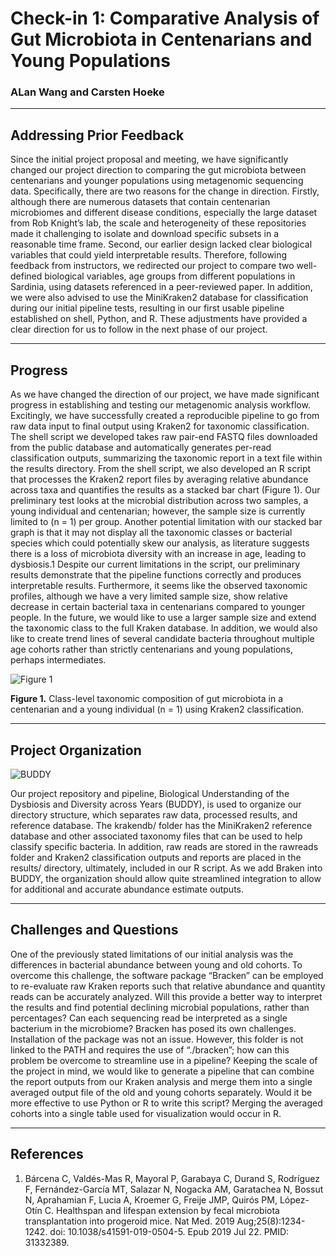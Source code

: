 # Check-in 1: Comparative Analysis of Gut Microbiota in Centenarians and Young Populations
### ALan Wang and Carsten Hoeke
---

## Addressing Prior Feedback

Since the initial project proposal and meeting, we have significantly changed our project direction to comparing the gut microbiota between centenarians and younger populations using metagenomic sequencing data. Specifically, there are two reasons for the change in direction. Firstly, although there are numerous datasets that contain centenarian microbiomes and different disease conditions, especially the large dataset from Rob Knight’s lab, the scale and heterogeneity of these repositories made it challenging to isolate and download specific subsets in a reasonable time frame. Second, our earlier design lacked clear biological variables that could yield interpretable results. Therefore, following feedback from instructors, we redirected our project to compare two well-defined biological variables, age groups from different populations in Sardinia, using datasets referenced in a peer-reviewed paper. In addition, we were also advised to use the MiniKraken2 database for classification during our initial pipeline tests, resulting in our first usable pipeline established on shell, Python, and R. These adjustments have provided a clear direction for us to follow in the next phase of our project.

---

## Progress

As we have changed the direction of our project, we have made significant progress in establishing and testing our metagenomic analysis workflow. Excitingly, we have successfully created a reproducible pipeline to go from raw data input to final output using Kraken2 for taxonomic classification. The shell script we developed takes raw pair-end FASTQ files downloaded from the public database and automatically generates per-read classification outputs, summarizing the taxonomic report in a text file within the results directory. From the shell script, we also developed an R script that processes the Kraken2 report files by averaging relative abundance across taxa and quantifies the results as a stacked bar chart (Figure 1). Our preliminary test looks at the microbial distribution across two samples, a young individual and centenarian; however, the sample size is currently limited to (n = 1) per group. Another potential limitation with our stacked bar graph is that it may not display all the taxonomic classes or bacterial species which could potentially skew our analysis, as literature suggests there is a loss of microbiota diversity with an increase in age, leading to dysbiosis.1 Despite our current limitations in the script, our preliminary results demonstrate that the pipeline functions correctly and produces interpretable results. Furthermore, it seems like the observed taxonomic profiles, although we have a very limited sample size, show relative decrease in certain bacterial taxa in centenarians compared to younger people. In the future, we would like to use a larger sample size and extend the taxonomic class to the full Kraken database. In addition, we would also like to create trend lines of several candidate bacteria throughout multiple age cohorts rather than strictly centenarians and young populations, perhaps intermediates.

![Figure 1](https://media.discordapp.net/attachments/1413346934118416539/1431101914397020220/test2.png?ex=68fc3104&is=68fadf84&hm=a0202acf4c47e5a0df9270071e0f2c84840281071695dfb8e9ce554d20c65b36&=&format=webp&quality=lossless)

**Figure 1.** Class-level taxonomic composition of gut microbiota in a centenarian and a young individual (n = 1) using Kraken2 classification.

---

## Project Organization
![BUDDY](https://media.discordapp.net/attachments/1413346934118416539/1431128890788675584/Screenshot_2025-10-23_235508.png?ex=68fc4a24&is=68faf8a4&hm=be7c7caf214ac6b696479423cb7de04e8ebba8a9aa0caa4c7a9a9276c40614f8&=&format=webp&quality=lossless)

Our project repository and pipeline, Biological Understanding of the Dysbiosis and Diversity across Years (BUDDY), is used to organize our directory structure, which separates raw data, processed results, and reference database. The krakendb/ folder has the MiniKraken2 reference database and other associated taxonomy files that can be used to help classify specific bacteria. In addition, raw reads are stored in the rawreads folder and Kraken2 classification outputs and reports are placed in the results/ directory, ultimately, included in our R script. As we add Braken into BUDDY, the organization should allow quite streamlined integration to allow for additional and accurate abundance estimate outputs.

---

## Challenges and Questions
One of the previously stated limitations of our initial analysis was the differences in bacterial abundance between young and old cohorts. To overcome this challenge, the software package “Bracken” can be employed to re-evaluate raw Kraken reports such that relative abundance and quantity reads can be accurately analyzed. Will this provide a better way to interpret the results and find potential declining microbial populations, rather than percentages? Can each sequencing read be interpreted as a single bacterium in the microbiome?
Bracken has posed its own challenges. Installation of the package was not an issue. However, this folder is not linked to the PATH and requires the use of “./bracken”; how can this problem be overcome to streamline use in a pipeline?
Keeping the scale of the project in mind, we would like to generate a pipeline that can combine the report outputs from our Kraken analysis and merge them into a single averaged output file of the old and young cohorts separately. Would it be more effective to use Python or R to write this script? Merging the averaged cohorts into a single table used for visualization would occur in R.

---

## References

1. Bárcena C, Valdés-Mas R, Mayoral P, Garabaya C, Durand S, Rodríguez F, Fernández-García MT, Salazar N, Nogacka AM, Garatachea N, Bossut N, Aprahamian F, Lucia A, Kroemer G, Freije JMP, Quirós PM, López-Otín C. Healthspan and lifespan extension by fecal microbiota transplantation into progeroid mice. Nat Med. 2019 Aug;25(8):1234-1242. doi: 10.1038/s41591-019-0504-5. Epub 2019 Jul 22. PMID: 31332389.


